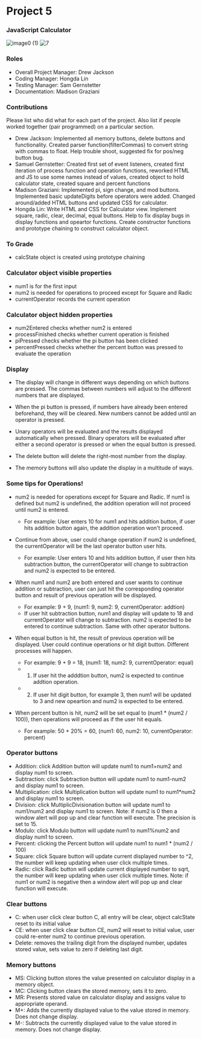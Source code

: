 # Project 5
### JavaScript Calculator
![image0 (1)](https://user-images.githubusercontent.com/67817916/147014768-d8c18cb5-805e-4078-b59c-baaeb0ba1ede.jpg)
![7](https://user-images.githubusercontent.com/67817916/147014780-de6f0a17-e6a1-495b-959f-4016dfcff863.gif)

### Roles
* Overall Project Manager: Drew Jackson
* Coding Manager: Hongda Lin
* Testing Manager: Sam Gernstetter
* Documentation: Madison Graziani

### Contributions
Please list who did what for each part of the project.
Also list if people worked together (pair programmed) on a particular section.

* Drew Jackson: Implemented all memory buttons, delete buttons and functionality. Created parser function(filterCommas) to convert string with commas to float. Help trouble shoot, suggested fix for pos/neg button bug.
* Samuel Gernstetter: Created first set of event listeners, created first iteration of process function and operation functions, reworked HTML and JS to use some names instead of values, created object to hold calculator state, created square and percent functions
* Madison Graziani: Implemented pi, sign change, and mod buttons. Implemented basic updateDigits before operators were added. Changed around/added HTML buttons and updated CSS for calculator.
* Hongda Lin: Write HTML and CSS for Calculator view. Implement square, radic, clear, decimal, equal buttons. Help to fix display bugs in display functions and opeartor functions. Create constructor functions and prototype chaining to construct calculator object.

### To Grade
* calcState object is created using prototype chaining

### Calculator object visible properties
* num1 is for the first input
* num2 is needed for operations to proceed except for Square and Radic
* currentOperator records the current operation

### Calculator object hidden properties
* num2Entered checks whether num2 is entered
* processFinished checks whether current operation is finished
* piPressed checks whether the pi button has been clicked
* percentPressed checks whether the percent button was pressed to evaluate the operation

### Display
* The display will change in different ways depending on which buttons are pressed. The commas between numbers will adjust to the different numbers that are displayed.

* When the pi button is pressed, if numbers have already been entered beforehand, they will be cleared. New numbers cannot be added until an operator is pressed.

* Unary operators will be evaluated and the results displayed automatically when pressed. Binary operators will be evaluated after either a second operator is pressed or when the equal button is pressed.

* The delete button will delete the right-most number from the display.

* The memory buttons will also update the display in a multitude of ways.

### Some tips for Operations!
* num2 is needed for operations except for Square and Radic. If num1 is defined but num2 is undefined, the addition operation will not proceed until num2 is entered.  
    * For example: User enters 10 for num1 and hits addition button, if user hits addition button again, the addition operation won't proceed.

* Continue from above, user could change operation if num2 is undefined, the currentOperator will be the last operator button user hits.
    * For example: User enters 10 and hits addition button, if user then hits subtraction button, the currentOperator will change to subtraction and num2 is expected to be entered.

* When num1 and num2 are both entered and user wants to continue addition or subtraction, user can just hit the corresponding operator button and result of previous operation will be displayed.
    * For example: 9 + 9, (num1: 9, num2: 9, currentOperator: addtion)
    * If user hit subtraction button, num1 and display will update to 18 and currentOperator will change to subtraction. num2 is expected to be entered to continue subtraction. Same with other operator buttons. 

* When equal button is hit, the result of previous operation will be displayed. User could continue operations or hit digit button. Different processes will happen.
    * For example: 9 + 9 = 18, (num1: 18, num2: 9, currentOperator: equal) 
    * 1. If user hit the adddtion button, num2 is expected to continue addtion operation. 
    * 2. If user hit digit button, for example 3, then num1 will be updated to 3 and new opeartion and num2 is expected to be entered.

* When percent button is hit, num2 will be set equal to (num1 * (num2 / 100)), then operations will proceed as if the user hit equals.
    * For example: 50 + 20% = 60, (num1: 60, num2: 10, currentOperator: percent)

### Operator buttons
* Addition: click Addition button will update num1 to num1+num2 and display num1 to screen.
* Subtraction: click Subtraction button will update num1 to num1-num2 and display num1 to screen.
* Multiplication: click Multiplication button will update num1 to num1*num2 and display num1 to screen.
* Division: click MultiplicDivisionation button will update num1 to num1/num2 and display num1 to screen. Note: if num2 is 0 then a window alert will pop up and clear function will execute. The precision is set to 15.
* Modulo: click Modulo button will update num1 to num1%num2 and display num1 to screen.
* Percent: clicking the Percent button will update num1 to num1 * (num2 / 100)
* Square: click Square button will update current displayed number to ^2, the number will keep updating when user click multiple times.
* Radic: click Radic button will update current displayed number to sqrt, the number will keep updating when user click multiple times. Note: if num1 or num2 is negative then a window alert will pop up and clear function will execute.

### Clear buttons
* C: when user click clear button C, all entry will be clear, object calcState reset to its initial value
* CE: when user click clear button CE, num2 will reset to initial value, user could re-enter num2 to continue previous operation.
* Delete: removes the trailing digit from the displayed number, updates stored value, sets value to zero if deleting last digit.

### Memory buttons
* MS: Clicking button stores the value presented on calculator display in a memory object.
* MC: Clicking button clears the stored memory, sets it to zero.
* MR: Presents stored value on calculator display and assigns value to appropriate operand.
* M+: Adds the currently displayed value to the value stored in memory. Does not change display.
* M-: Subtracts the currently displayed value to the value stored in memory. Does not change display.
